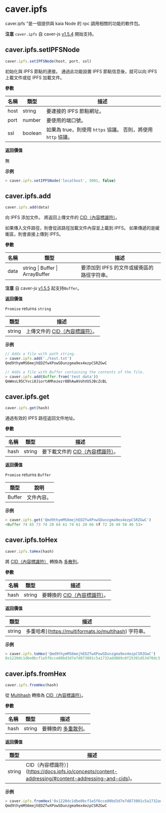 # caver.ipfs

caver.ipfs "是一個提供與 kaia Node 的 rpc 調用相關的功能的軟件包。

**注意** `caver.ipfs` 自 caver-js [v1.5.4](https://www.npmjs.com/package/caver-js/v/1.5.4) 開始支持。

## caver.ipfs.setIPFSNode <a id="caver-ipfs-setipfsnode"></a>

```javascript
caver.ipfs.setIPFSNode(host, port, ssl)
```

初始化與 IPFS 節點的連接。 通過此功能設置 IPFS 節點信息後，就可以向 IPFS 上載文件或從 IPFS 加載文件。

**參數**

| 名稱   | 類型      | 描述                                         |
| ---- | ------- | ------------------------------------------ |
| host | string  | 要連接的 IPFS 節點網址。                            |
| port | number  | 要使用的端口號。                                   |
| ssl  | boolean | 如果為 true，則使用 `https` 協議。 否則，將使用 `http` 協議。 |

**返回價值**

無

**示例**

```javascript
> caver.ipfs.setIPFSNode('localhost', 5001, false)
```

## caver.ipfs.add <a id="caver-ipfs-add"></a>

```javascript
caver.ipfs.add(data)
```

向 IPFS 添加文件。 將返回上傳文件的 [CID（內容標識符）](https://docs.ipfs.io/concepts/content-addressing/#content-addressing-and-cids)。

如果傳入文件路徑，則會從該路徑加載文件內容並上載到 IPFS。 如果傳遞的是緩衝區，則會直接上傳到 IPFS。

**參數**

| 名稱   | 類型                                  | 描述                       |
| ---- | ----------------------------------- | ------------------------ |
| data | string \\| Buffer \\| ArrayBuffer | 要添加到 IPFS 的文件或緩衝區的路徑字符串。 |

**注意** 自 caver-js [v1.5.5](https://www.npmjs.com/package/caver-js/v/1.5.5) 起支持`Buffer`。

**返回價值**

`Promise` returns `string`

| 類型     | 描述                                                                                                 |
| ------ | -------------------------------------------------------------------------------------------------- |
| string | 上傳文件的 [CID（內容標識符）](https://docs.ipfs.io/concepts/content-addressing/#content-addressing-and-cids)。 |

**示例**

```javascript
// Adds a file with path string.
> caver.ipfs.add('./test.txt')
Qmd9thymMS6mejhEDZfwXPowSDunzgma9ex4ezpCSRZGwC

// Adds a file with Buffer containing the contents of the file.
> caver.ipfs.add(Buffer.from('test data'))
QmWmsL95CYvci8JiortAMhezezr8BhAwAVohVUSJBcZcBL
```

## caver.ipfs.get <a id="caver-ipfs-get"></a>

```javascript
caver.ipfs.get(hash)
```

通過有效的 IPFS 路徑返回文件地址。

**參數**

| 名稱   | 類型     | 描述                                                                                                  |
| ---- | ------ | --------------------------------------------------------------------------------------------------- |
| hash | string | 要下載文件的 [CID（內容標識符）](https://docs.ipfs.io/concepts/content-addressing/#content-addressing-and-cids)。 |

**返回價值**

`Promise` returns `Buffer`

| 類型     | 說明    |
| ------ | ----- |
| Buffer | 文件內容。 |

**示例**

```javascript
> caver.ipfs.get('Qmd9thymMS6mejhEDZfwXPowSDunzgma9ex4ezpCSRZGwC')
<Buffer 74 65 73 74 20 64 61 74 61 20 66 6f 72 20 49 50 46 53>
```

## caver.ipfs.toHex <a id="caver-ipfs-tohex"></a>

```javascript
caver.ipfs.toHex(hash)
```

將 [CID（內容標識符）](https://docs.ipfs.io/concepts/content-addressing/#content-addressing-and-cids) 轉換為 [多散列](https://multiformats.io/multihash)。

**參數**

| 名稱   | 類型     | 描述                                                                                                |
| ---- | ------ | ------------------------------------------------------------------------------------------------- |
| hash | string | 要轉換的 [CID（內容標識符）](https://docs.ipfs.io/concepts/content-addressing/#content-addressing-and-cids)。 |

**返回價值**

| 類型     | 描述                                                                                                                         |
| ------ | -------------------------------------------------------------------------------------------------------------------------- |
| string | 多重哈希](https://multiformats.io/multihash) 字符串。 |

**示例**

```javascript
> caver.ipfs.toHex('Qmd9thymMS6mejhEDZfwXPowSDunzgma9ex4ezpCSRZGwC')
0x1220dc1dbe0bcf1e5f6cce80bd3d7e7d873801c5a1732add889c0f25391d53470dc3
```

## caver.ipfs.fromHex <a id="caver-ipfs-fromhex"></a>

```javascript
caver.ipfs.fromHex(hash)
```

從 [Multihash](https://multiformats.io/multihash) 轉換為 [CID（內容標識符）](https://docs.ipfs.io/concepts/content-addressing/#content-addressing-and-cids)。

**參數**

| 名稱   | 類型     | 描述                                              |
| ---- | ------ | ----------------------------------------------- |
| hash | string | 要轉換的 [多重散列](https://multiformats.io/multihash)。 |

**返回價值**

| 類型     | 描述                                                                                                                                                                                       |
| ------ | ---------------------------------------------------------------------------------------------------------------------------------------------------------------------------------------- |
| string | CID（內容標識符）](https://docs.ipfs.io/concepts/content-addressing/#content-addressing-and-cids)。 |

**示例**

```javascript
> caver.ipfs.fromHex('0x1220dc1dbe0bcf1e5f6cce80bd3d7e7d873801c5a1732add889c0f25391d53470dc3')
Qmd9thymMS6mejhEDZfwXPowSDunzgma9ex4ezpCSRZGwC
```
